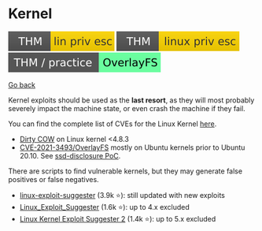 # Kernel

[![linprivesc](../../../_badges/thm/linprivesc.svg)](https://tryhackme.com/room/linprivesc)
[![linuxprivesc](../../../_badges/thm/linuxprivesc.svg)](https://tryhackme.com/room/linuxprivesc)
[![overlayfs](../../../_badges/thm-p/overlayfs.svg)](https://tryhackme.com/room/overlayfs)

[Go back](../index.md#linux-privilege-escalation-)

<div class="row row-cols-md-2"><div>

Kernel exploits should be used as the **last resort**, as they will most probably severely impact the machine state, or even crash the machine if they fail.

You can find the complete list of CVEs for the Linux Kernel [here](https://www.linuxkernelcves.com/cves).

* [Dirty COW](https://en.wikipedia.org/wiki/Dirty_COW) on Linux kernel <4.8.3
* [CVE-2021-3493/OverlayFS](https://en.wikipedia.org/wiki/OverlayFS) mostly on Ubuntu kernels prior to Ubuntu 20.10. See [ssd-disclosure PoC](https://ssd-disclosure.com/ssd-advisory-overlayfs-pe/).
</div><div>

There are scripts to find vulnerable kernels, but they may generate false positives or false negatives.

* [linux-exploit-suggester](https://github.com/mzet-/linux-exploit-suggester) (3.9k ⭐): still updated with new exploits
* [Linux_Exploit_Suggester](https://github.com/InteliSecureLabs/Linux_Exploit_Suggester) (1.6k ⭐): up to 4.x excluded
* [Linux Kernel Exploit Suggester 2](https://github.com/jondonas/linux-exploit-suggester-2) (1.4k ⭐): up to 5.x excluded
</div></div>